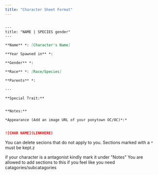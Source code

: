 ```yaml
---
title: "Character Sheet Format"
---
```


```md

---
title: "NAME | SPECIES gender"
---

**Name** *: [Character's Name]

**Year Spawned in** *: 

**Gender** *: 

**Race** *: [Race/Species]

**Parents** *: 

---

**Special Trait:**


**Notes:** 

*Appearance (Add an image URL of your ponytown OC/OC)*:*


![CHAR NAME](LINKHERE)

```
You can delete secions that do not apply to you.
Sections marked with a `*` must be kept.z

if your character is a antagonist kindly mark it under "Notes"
You are allowed to add sections to this if you feel like you need catagories/subcatagories
